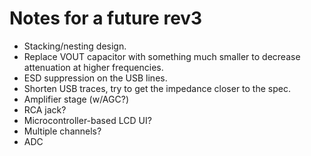 Notes for a future rev3
=======================

- Stacking/nesting design.
- Replace VOUT capacitor with something much smaller to decrease attenuation at higher frequencies.
- ESD suppression on the USB lines.
- Shorten USB traces, try to get the impedance closer to the spec.
- Amplifier stage (w/AGC?)
- RCA jack?
- Microcontroller-based LCD UI?
- Multiple channels?
- ADC 
